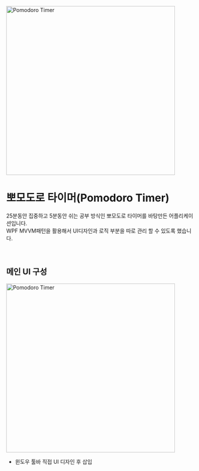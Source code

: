<img src="http://kr.tipsandtricks.tech/images/1417/pomodoro-technique.jpeg" width="450px" alt="Pomodoro Timer"></img><br/>
# 뽀모도로 타이머(Pomodoro Timer)


25분동안 집중하고 5분동안 쉬는 공부 방식인 뽀모도로 타이머를 바탕만든 어플리케이션입니다.<br/>
WPF MVVM패턴을 활용해서 UI디자인과 로직 부분을 따로 관리 할 수 있도록 했습니다.
<br/>
<br/>
<br/>

## 메인 UI 구성

<img src="https://user-images.githubusercontent.com/70641418/121768173-c88b3a80-cb97-11eb-8df2-6d8c7af6a8a3.png" width="450px" alt="Pomodoro Timer"></img><br/>

- 윈도우 툴바 직접 UI 디자인 후 삽입
